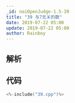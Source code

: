```yaml
---
_id: noiOpenJudge-1.5-39
title: "39 与7无关的数"
date: 2019-07-22 05:00
update: 2019-07-22 05:00
author: Rainboy
---
```


## 解析

## 代码

```c
<%-include("39.cpp")%>
```


